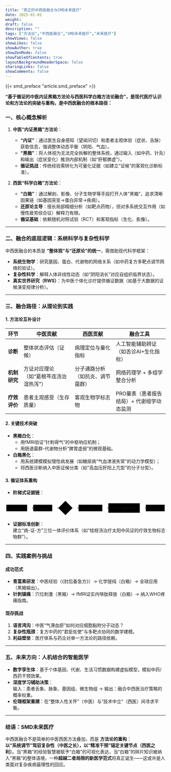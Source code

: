 ```yaml
---
title: "真正的中西医融合与SMD未来医疗"
date: 2025-01-01
weight: 
draft: false
description: ""
tags: ["方法论","中西医融合","SMD未来医疗","未来医疗"]
showViews: false
showLikes: false
showAuthor: true
showZenMode: false
showTableOfContents: true
layoutBackgroundHeaderSpace: false
sharingLinks: false
showComments: false
---
```


{{< smd_preface "article.smd_preface" >}}


<b>“基于循证的中医内证黑箱方法论与西医科学白箱方法论融合”，是现代医疗认识论和方法论的突破与重构，是中西医融合的根本路径：</b>

### **一、核心概念解析**
1. **中医“内证黑箱”方法论**：
   - **“内证”**：通过医生自身感知（望闻问切）和患者主观体验（症状、舌脉）获取信息，强调整体动态平衡（阴阳、气血）。
   - **“黑箱”**：将人体视为无法完全拆解的整体系统，通过输入（如中药、针灸）和输出（症状变化）推测内部机制（如“肝郁脾虚”）。
   - **循证挑战**：传统经验需转化为可量化证据（如建立“证候”的客观化诊断标准）。

2. **西医“科学白箱”方法论**：
   - **“白箱”**：通过解剖、影像、分子生物学等手段打开人体“黑箱”，追求清晰因果链（如基因突变→蛋白异常→疾病）。
   - **还原论主导**：擅长局部精细分析（如靶点药物），但对多系统交互作用（如慢性疲劳综合征）解释力有限。
   - **循证基础**：依赖随机对照试验（RCT）和客观指标（生化、影像）。

---

### **二、融合的底层逻辑：系统科学与复杂性科学**
中西医融合的本质是 **“整体观”与“还原论”的统一**，需借助现代科学框架：
- **系统生物学**：研究基因、蛋白、代谢物的网络关系（如中药复方多靶点调节网络的验证）。
- **复杂性科学**：解释人体非线性动态（如“阴阳消长”对应自组织临界状态）。
- **真实世界研究（RWS）**：为中医个体化诊疗提供循证数据（如基于大数据的证候演变规律分析）。

---

### **三、融合路径：从理论到实践**
#### **1. 方法论互补设计**
| **环节**       | 中医贡献                | 西医贡献                | 融合工具                     |
|----------------|-------------------------|-------------------------|------------------------------|
| **诊断**       | 整体状态评估（证候）    | 病理定位与量化指标      | 人工智能辅助辨证（如舌诊AI+生化指标） |
| **机制研究**   | 方证对应理论（如“葛根芩连汤治湿热泻”） | 分子通路分析（如抗炎、调节菌群） | 网络药理学 + 多组学整合分析    |
| **疗效评价**   | 患者主观感受（生存质量） | 客观生物学标志物        | PRO量表（患者报告结局）+ 代谢组学动态监测 |

#### **2. 关键技术突破**
- **黑箱白化**：  
  - 用fMRI验证“针刺得气”的中枢响应机制；  
  - 用肠道菌群-代谢物分析“脾胃虚弱”的微观基础。
- **白箱黑化**：  
  - 用系统建模模拟慢性病发展（如糖尿病“气血津液失常”的动力学模型）；  
  - 将西医诊断纳入中医证候分类（如“高血压肝阳上亢型”的分子分型）。

#### **3. 循证体系重构**
- **阶梯式证据链**：  


<?xml version="1.0" encoding="UTF-8"?>
<svg xmlns:xlink="http://www.w3.org/1999/xlink" aria-roledescription="flowchart-v2" role="graphics-document document" viewBox="0 0 1326.4000244140625 134" style="max-width: 100%;" class="flowchart" xmlns="http://www.w3.org/2000/svg" width="100%" id="mermaid-svg-3" height="100%"><style>#mermaid-svg-3{font-family:"trebuchet ms",verdana,arial,sans-serif;font-size:16px;fill:#ccc;}@keyframes edge-animation-frame{from{stroke-dashoffset:0;}}@keyframes dash{to{stroke-dashoffset:0;}}#mermaid-svg-3 .edge-animation-slow{stroke-dasharray:9,5!important;stroke-dashoffset:900;animation:dash 50s linear infinite;stroke-linecap:round;}#mermaid-svg-3 .edge-animation-fast{stroke-dasharray:9,5!important;stroke-dashoffset:900;animation:dash 20s linear infinite;stroke-linecap:round;}#mermaid-svg-3 .error-icon{fill:#a44141;}#mermaid-svg-3 .error-text{fill:#ddd;stroke:#ddd;}#mermaid-svg-3 .edge-thickness-normal{stroke-width:1px;}#mermaid-svg-3 .edge-thickness-thick{stroke-width:3.5px;}#mermaid-svg-3 .edge-pattern-solid{stroke-dasharray:0;}#mermaid-svg-3 .edge-thickness-invisible{stroke-width:0;fill:none;}#mermaid-svg-3 .edge-pattern-dashed{stroke-dasharray:3;}#mermaid-svg-3 .edge-pattern-dotted{stroke-dasharray:2;}#mermaid-svg-3 .marker{fill:lightgrey;stroke:lightgrey;}#mermaid-svg-3 .marker.cross{stroke:lightgrey;}#mermaid-svg-3 svg{font-family:"trebuchet ms",verdana,arial,sans-serif;font-size:16px;}#mermaid-svg-3 p{margin:0;}#mermaid-svg-3 .label{font-family:"trebuchet ms",verdana,arial,sans-serif;color:#ccc;}#mermaid-svg-3 .cluster-label text{fill:#F9FFFE;}#mermaid-svg-3 .cluster-label span{color:#F9FFFE;}#mermaid-svg-3 .cluster-label span p{background-color:transparent;}#mermaid-svg-3 .label text,#mermaid-svg-3 span{fill:#ccc;color:#ccc;}#mermaid-svg-3 .node rect,#mermaid-svg-3 .node circle,#mermaid-svg-3 .node ellipse,#mermaid-svg-3 .node polygon,#mermaid-svg-3 .node path{fill:#1f2020;stroke:#ccc;stroke-width:1px;}#mermaid-svg-3 .rough-node .label text,#mermaid-svg-3 .node .label text,#mermaid-svg-3 .image-shape .label,#mermaid-svg-3 .icon-shape .label{text-anchor:middle;}#mermaid-svg-3 .node .katex path{fill:#000;stroke:#000;stroke-width:1px;}#mermaid-svg-3 .rough-node .label,#mermaid-svg-3 .node .label,#mermaid-svg-3 .image-shape .label,#mermaid-svg-3 .icon-shape .label{text-align:center;}#mermaid-svg-3 .node.clickable{cursor:pointer;}#mermaid-svg-3 .root .anchor path{fill:lightgrey!important;stroke-width:0;stroke:lightgrey;}#mermaid-svg-3 .arrowheadPath{fill:lightgrey;}#mermaid-svg-3 .edgePath .path{stroke:lightgrey;stroke-width:2.0px;}#mermaid-svg-3 .flowchart-link{stroke:lightgrey;fill:none;}#mermaid-svg-3 .edgeLabel{background-color:hsl(0, 0%, 34.4117647059%);text-align:center;}#mermaid-svg-3 .edgeLabel p{background-color:hsl(0, 0%, 34.4117647059%);}#mermaid-svg-3 .edgeLabel rect{opacity:0.5;background-color:hsl(0, 0%, 34.4117647059%);fill:hsl(0, 0%, 34.4117647059%);}#mermaid-svg-3 .labelBkg{background-color:rgba(87.75, 87.75, 87.75, 0.5);}#mermaid-svg-3 .cluster rect{fill:hsl(180, 1.5873015873%, 28.3529411765%);stroke:rgba(255, 255, 255, 0.25);stroke-width:1px;}#mermaid-svg-3 .cluster text{fill:#F9FFFE;}#mermaid-svg-3 .cluster span{color:#F9FFFE;}#mermaid-svg-3 div.mermaidTooltip{position:absolute;text-align:center;max-width:200px;padding:2px;font-family:"trebuchet ms",verdana,arial,sans-serif;font-size:12px;background:hsl(20, 1.5873015873%, 12.3529411765%);border:1px solid rgba(255, 255, 255, 0.25);border-radius:2px;pointer-events:none;z-index:100;}#mermaid-svg-3 .flowchartTitleText{text-anchor:middle;font-size:18px;fill:#ccc;}#mermaid-svg-3 rect.text{fill:none;stroke-width:0;}#mermaid-svg-3 .icon-shape,#mermaid-svg-3 .image-shape{background-color:hsl(0, 0%, 34.4117647059%);text-align:center;}#mermaid-svg-3 .icon-shape p,#mermaid-svg-3 .image-shape p{background-color:hsl(0, 0%, 34.4117647059%);padding:2px;}#mermaid-svg-3 .icon-shape rect,#mermaid-svg-3 .image-shape rect{opacity:0.5;background-color:hsl(0, 0%, 34.4117647059%);fill:hsl(0, 0%, 34.4117647059%);}#mermaid-svg-3 :root{--mermaid-font-family:"trebuchet ms",verdana,arial,sans-serif;}</style><g><marker orient="auto" markerHeight="8" markerWidth="8" markerUnits="userSpaceOnUse" refY="5" refX="5" viewBox="0 0 10 10" class="marker flowchart-v2" id="mermaid-svg-3_flowchart-v2-pointEnd"><path style="stroke-width: 1; stroke-dasharray: 1, 0;" class="arrowMarkerPath" d="M 0 0 L 10 5 L 0 10 z"></path></marker><marker orient="auto" markerHeight="8" markerWidth="8" markerUnits="userSpaceOnUse" refY="5" refX="4.5" viewBox="0 0 10 10" class="marker flowchart-v2" id="mermaid-svg-3_flowchart-v2-pointStart"><path style="stroke-width: 1; stroke-dasharray: 1, 0;" class="arrowMarkerPath" d="M 0 5 L 10 10 L 10 0 z"></path></marker><marker orient="auto" markerHeight="11" markerWidth="11" markerUnits="userSpaceOnUse" refY="5" refX="11" viewBox="0 0 10 10" class="marker flowchart-v2" id="mermaid-svg-3_flowchart-v2-circleEnd"><circle style="stroke-width: 1; stroke-dasharray: 1, 0;" class="arrowMarkerPath" r="5" cy="5" cx="5"></circle></marker><marker orient="auto" markerHeight="11" markerWidth="11" markerUnits="userSpaceOnUse" refY="5" refX="-1" viewBox="0 0 10 10" class="marker flowchart-v2" id="mermaid-svg-3_flowchart-v2-circleStart"><circle style="stroke-width: 1; stroke-dasharray: 1, 0;" class="arrowMarkerPath" r="5" cy="5" cx="5"></circle></marker><marker orient="auto" markerHeight="11" markerWidth="11" markerUnits="userSpaceOnUse" refY="5.2" refX="12" viewBox="0 0 11 11" class="marker cross flowchart-v2" id="mermaid-svg-3_flowchart-v2-crossEnd"><path style="stroke-width: 2; stroke-dasharray: 1, 0;" class="arrowMarkerPath" d="M 1,1 l 9,9 M 10,1 l -9,9"></path></marker><marker orient="auto" markerHeight="11" markerWidth="11" markerUnits="userSpaceOnUse" refY="5.2" refX="-1" viewBox="0 0 11 11" class="marker cross flowchart-v2" id="mermaid-svg-3_flowchart-v2-crossStart"><path style="stroke-width: 2; stroke-dasharray: 1, 0;" class="arrowMarkerPath" d="M 1,1 l 9,9 M 10,1 l -9,9"></path></marker><g class="root"><g class="clusters"></g><g class="edgePaths"><path marker-end="url(#mermaid-svg-3_flowchart-v2-pointEnd)" style="" class="edge-thickness-normal edge-pattern-solid edge-thickness-normal edge-pattern-solid flowchart-link" id="L_A_B_0" d="M180,67L184.167,67C188.333,67,196.667,67,204.333,67C212,67,219,67,222.5,67L226,67"></path><path marker-end="url(#mermaid-svg-3_flowchart-v2-pointEnd)" style="" class="edge-thickness-normal edge-pattern-solid edge-thickness-normal edge-pattern-solid flowchart-link" id="L_B_C_0" d="M388,67L392.167,67C396.333,67,404.667,67,412.417,67.07C420.167,67.141,427.334,67.281,430.917,67.351L434.501,67.422"></path><path marker-end="url(#mermaid-svg-3_flowchart-v2-pointEnd)" style="" class="edge-thickness-normal edge-pattern-solid edge-thickness-normal edge-pattern-solid flowchart-link" id="L_C_D_0" d="M556.5,67.5L560.583,67.417C564.667,67.333,572.833,67.167,580.417,67.083C588,67,595,67,598.5,67L602,67"></path><path marker-end="url(#mermaid-svg-3_flowchart-v2-pointEnd)" style="" class="edge-thickness-normal edge-pattern-solid edge-thickness-normal edge-pattern-solid flowchart-link" id="L_D_E_0" d="M802.4,67L806.567,67C810.733,67,819.067,67,826.733,67C834.4,67,841.4,67,844.9,67L848.4,67"></path><path marker-end="url(#mermaid-svg-3_flowchart-v2-pointEnd)" style="" class="edge-thickness-normal edge-pattern-solid edge-thickness-normal edge-pattern-solid flowchart-link" id="L_E_F_0" d="M1112.4,67L1116.567,67C1120.733,67,1129.067,67,1136.733,67C1144.4,67,1151.4,67,1154.9,67L1158.4,67"></path></g><g class="edgeLabels"><g class="edgeLabel"><g transform="translate(0, 0)" class="label"><foreignObject height="0" width="0"><div style="display: table-cell; white-space: nowrap; line-height: 1.5; max-width: 200px; text-align: center;" class="labelBkg" xmlns="http://www.w3.org/1999/xhtml"><span class="edgeLabel"></span></div></foreignObject></g></g><g class="edgeLabel"><g transform="translate(0, 0)" class="label"><foreignObject height="0" width="0"><div style="display: table-cell; white-space: nowrap; line-height: 1.5; max-width: 200px; text-align: center;" class="labelBkg" xmlns="http://www.w3.org/1999/xhtml"><span class="edgeLabel"></span></div></foreignObject></g></g><g class="edgeLabel"><g transform="translate(0, 0)" class="label"><foreignObject height="0" width="0"><div style="display: table-cell; white-space: nowrap; line-height: 1.5; max-width: 200px; text-align: center;" class="labelBkg" xmlns="http://www.w3.org/1999/xhtml"><span class="edgeLabel"></span></div></foreignObject></g></g><g class="edgeLabel"><g transform="translate(0, 0)" class="label"><foreignObject height="0" width="0"><div style="display: table-cell; white-space: nowrap; line-height: 1.5; max-width: 200px; text-align: center;" class="labelBkg" xmlns="http://www.w3.org/1999/xhtml"><span class="edgeLabel"></span></div></foreignObject></g></g><g class="edgeLabel"><g transform="translate(0, 0)" class="label"><foreignObject height="0" width="0"><div style="display: table-cell; white-space: nowrap; line-height: 1.5; max-width: 200px; text-align: center;" class="labelBkg" xmlns="http://www.w3.org/1999/xhtml"><span class="edgeLabel"></span></div></foreignObject></g></g></g><g class="nodes"><g transform="translate(94, 67)" id="flowchart-A-0" class="node default"><rect height="54" width="172" y="-27" x="-86" style="" class="basic label-container"></rect><g transform="translate(-56, -12)" style="" class="label"><rect></rect><foreignObject height="24" width="112"><div style="display: table-cell; white-space: nowrap; line-height: 1.5; max-width: 200px; text-align: center;" xmlns="http://www.w3.org/1999/xhtml"><span class="nodeLabel"><p>中医经验与古籍</p></span></div></foreignObject></g></g><g transform="translate(309, 67)" id="flowchart-B-1" class="node default"><rect height="54" width="158" y="-27" x="-79" ry="5" rx="5" style="" class="basic label-container"></rect><g transform="translate(-64, -12)" style="" class="label"><rect></rect><foreignObject height="24" width="128"><div style="display: table-cell; white-space: nowrap; line-height: 1.5; max-width: 200px; text-align: center;" xmlns="http://www.w3.org/1999/xhtml"><span class="nodeLabel"><p>真实世界数据挖掘</p></span></div></foreignObject></g></g><g transform="translate(497, 67)" id="flowchart-C-3" class="node default"><polygon transform="translate(-59,59)" class="label-container" points="59,0 118,-59 59,-118 0,-59"></polygon><g transform="translate(-32, -12)" style="" class="label"><rect></rect><foreignObject height="24" width="64"><div style="display: table-cell; white-space: nowrap; line-height: 1.5; max-width: 200px; text-align: center;" xmlns="http://www.w3.org/1999/xhtml"><span class="nodeLabel"><p>关键假说</p></span></div></foreignObject></g></g><g transform="translate(704.2000045776367, 67)" id="flowchart-D-5" class="node default"><rect height="54" width="196.40000915527344" y="-27" x="-98.20000457763672" style="" class="basic label-container"></rect><g transform="translate(-68.20000457763672, -12)" style="" class="label"><rect></rect><foreignObject height="24" width="136.40000915527344"><div style="display: table-cell; white-space: nowrap; line-height: 1.5; max-width: 200px; text-align: center;" xmlns="http://www.w3.org/1999/xhtml"><span class="nodeLabel"><p>细胞/动物模型验证</p></span></div></foreignObject></g></g><g transform="translate(982.4000091552734, 67)" id="flowchart-E-7" class="node default"><rect height="78" width="260" y="-39" x="-130" style="" class="basic label-container"></rect><g transform="translate(-100, -24)" style="" class="label"><rect></rect><foreignObject height="48" width="200"><div style="display: table; white-space: break-spaces; line-height: 1.5; max-width: 200px; text-align: center; width: 200px;" xmlns="http://www.w3.org/1999/xhtml"><span class="nodeLabel"><p>设计型RCT（如“同病异治”分层试验）</p></span></div></foreignObject></g></g><g transform="translate(1240.4000091552734, 67)" id="flowchart-F-9" class="node default"><rect height="54" width="156" y="-27" x="-78" style="" class="basic label-container"></rect><g transform="translate(-48, -12)" style="" class="label"><rect></rect><foreignObject height="24" width="96"><div style="display: table-cell; white-space: nowrap; line-height: 1.5; max-width: 200px; text-align: center;" xmlns="http://www.w3.org/1999/xhtml"><span class="nodeLabel"><p>临床指南整合</p></span></div></foreignObject></g></g></g></g></g></svg>


- **证据标准创新**：  
  建立“病-证-方”三位一体评价体系（如“桂枝汤治疗太阳中风证的疗效生物标志物群”）。

---

### **四、实践案例与挑战**
#### **成功范式**
- **青蒿素研发**：中医经验（《肘后备急方》）→ 化学提纯（白箱）→ 全球应用（黑箱输出）。
- **针刺镇痛**：穴位刺激（黑箱）→ fMRI证实内啡肽释放（白箱）→ 纳入WHO疼痛指南。

#### **现存挑战**
1. **语言鸿沟**：中医“气滞血瘀”如何对应细胞黏附分子动态？
2. **复杂性瓶颈**：复方中药的“君臣佐使”与多靶点协同的数学建模。
3. **利益壁垒**：医疗体系与药企对单一方法论的路径依赖。

---

### **五、未来方向：人机结合的智能医学**
- **数字孪生体**：基于个体基因、代谢、生活习惯数据构建虚拟模型，模拟中药/西药干预效果。
- **深度学习辅助决策**：  
  输入：患者舌象、脉象、基因组、微生物组 → 输出：融合中西医治疗策略的概率权重。
- **伦理框架重建**：在“整体人性关怀”（中医）与“技术中立”（西医）间寻求平衡。

---

### **结语：SMD未来医疗**
中西医融合不是简单的中医西医方法叠加，而是 **方法论的重构**：  
**以“系统调节”驾驭复杂性（中医之长），以“精准干预”锚定关键节点（西医之利）**。当“黑箱”的经验智慧被赋予“白箱”的可视化表达，当“白箱”的碎片知识被纳入“黑箱”的整体语境，一种**超越二者局限的新医学范式**将真正诞生——这或许是人类面对复杂疾病最理性的回应。